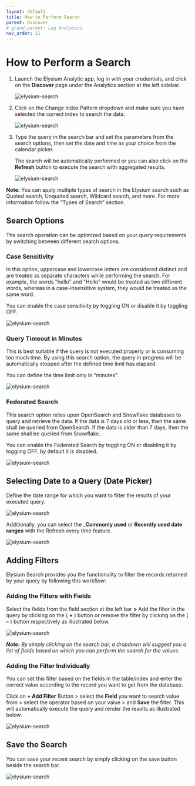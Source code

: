 ```yaml
---
layout: default
title: How to Perform Search
parent: Discover
# grand_parent: Log Analytics
nav_order: 11
---
```


# How to Perform a Search

1. Launch the Elysium Analytic app, log in with your credentials, and click on the __Discover__ page under the Analytics section at the left sidebar.

    ![elysium-search]({{site.baseurl}}/images/elysium-search/image20.jpg)

2. Click on the Change Index Pattern dropdown and make sure you have selected the correct index to search the data.

    ![elysium-search]({{site.baseurl}}/images/elysium-search/image19.jpg)

3. Type the query in the search bar and set the parameters from the search options, then set the date and time as your choice from the calendar picker. 

    The search will be automatically performed or you can also click on the __Refresh__ button to execute the search with aggregated results.

    ![elysium-search]({{site.baseurl}}/images/elysium-search/image1.gif)

__Note:__ You can apply multiple types of search in the Elysium search such as Quoted search, Unquoted search, Wildcard search, and more. For more information follow the “Types of Search” section.

## Search Options

The search operation can be optimized based on your query requirements by switching between different search options.

### Case Sensitivity

In this option, uppercase and lowercase letters are considered distinct and are treated as separate characters while performing the search. For example, the words "hello" and "Hello" would be treated as two different words, whereas in a case-insensitive system, they would be treated as the same word.

You can enable the case sensitivity by toggling ON or disable it by toggling OFF.

![elysium-search]({{site.baseurl}}/images/elysium-search/image17.jpg)

### Query Timeout in Minutes

This is best suitable if the query is not executed properly or is consuming too much time. By using this search option, the query in progress will be automatically stopped after the defined time limit has elapsed. 

You can define the time limit only in “minutes”.

![elysium-search]({{site.baseurl}}/images/elysium-search/image21.jpg)

### Federated Search 

This search option relies upon OpenSearch and Snowflake databases to query and retrieve the data. If the data is 7 days old or less, then the same shall be queried from OpenSearch. If the data is older than 7 days, then the same shall be queried from Snowflake. 

You can enable the Federated Search by toggling ON or disabling it by toggling OFF, by default it is disabled.

![elysium-search]({{site.baseurl}}/images/elysium-search/image24.jpg)

## Selecting Date to a Query (Date Picker)

Define 	the date range for which you want to filter the results of your executed query. 

![elysium-search]({{site.baseurl}}/images/elysium-search/image25.gif)

Additionally, you can select the ___Commonly used__ or __Recently used date ranges__ with the Refresh every time feature.

![elysium-search]({{site.baseurl}}/images/elysium-search/image4.jpg)

## Adding Filters

Elysium Search provides you the functionality to filter the records returned by your query by following this workflow:

### Adding the Filters with Fields

Select the fields from the field section at the left bar __>__ Add the filter in the query by clicking on the ( __+__ ) button or remove the filter by clicking on the ( __–__ ) button respectively as illustrated below.

![elysium-search]({{site.baseurl}}/images/elysium-search/image2.gif)

*__Note:__ By simply clicking on the search bar, a dropdown will suggest you a list of fields based on which you can perform the search for the values.*

### Adding the Filter Individually

You can set this filter based on the fields in the table/index and enter the correct value according to the record you want to get from the database.

Click on __+ Add Filter__ Button > select the __Field__ you want to search value from > select the operator based on your value > and __Save__ the filter. This will automatically execute the query and render the results as illustrated below.

![elysium-search]({{site.baseurl}}/images/elysium-search/image18.gif)

## Save the Search

You can save your recent search by simply clicking on the save button beside the search bar.

![elysium-search]({{site.baseurl}}/images/elysium-search/image12.gif)


